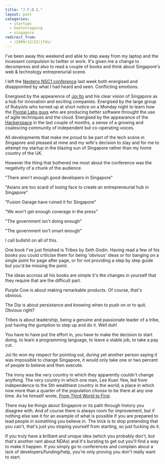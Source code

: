 ```yaml
---
title: "J.F.D.I."
layout: post
categories:
  - startups
  - bootstrapping
  - singapore
redirect_from:
  - /2009/12/22/jfdi/
---
```


I've been away this weekend and able to step away from my laptop and the incessent compulsion to twitter or work. It's given me a change to decompress and also to read a couple of books and think about Singapore's web & technology entreprenurial scene.

I left the [Neoteny NSC1 conference](http://nsc1.neotenylabs.com/) last week both energised and disappointed by what I had heard and seen. Conflicting emotions.

Energised by the appearence of [Joi Ito](http://joi.ito.com) and his clear vision of Singapore as a hub for innovation and exciting companies. Energised by the large group of Rubyists who turned up at short notice on a Monday night to learn how the [Pivotal Labs guys](http://pivotallabs.com/) who are producing better software throught the use of agile techniques and the cloud. Energised by the appearance of the [Hackerspace](http://hackerspace.sg/) in the last couple of months, a sense of a growing and coalescing community of independent but co-operating voices.

All developments that make me proud to be part of the tech scene in Singapore and pleased at mine and my wife's decision to stay and for me to attempt my startup in the blazing sun of Singapore rather than my home country of the UK.

However the thing that bothered me most about the conference was the negativity of a chunk of the audience.

"There aren't enough good developers in Singapore"

"Asians are too scard of losing face to create an entrepreneurial hub in Singapore"

"Fusion Garage have ruined it for Singapore"

"We won't get enough coverage in the press"

"The government isn't doing enough"

"The government isn't smart enough"

I call bullshit on all of this.

One book I've just finished is Tribes by Seth Godin. Having read a few of his books you could criticise them for being 'obvious' ideas or for banging on a single point for page after page, or for not providing a step by step guide but you'd be missing the point.

The ideas accross all his books are simple it's the changes in yourself that they require that are the difficult part.

Purple Cow is about making remarkable products. Of course, that's obvious.

The Dip is about persistance and knowing when to push on or to quit. Obvious right?

Tribes is about leadership, being a genuine and passionate leader of a tribe, just having the gumption to step up and do it. Well duh!

You have to have put the effort in, you have to make the decision to start doing, to learn a programming language, to leave a stable job, to take a pay cut.

Joi Ito won my respect for pointing out, during yet another person saying it was impossible to change Singapore, it would only take one or two percent of people to believe and then execute.

The irony was the very country in which they apparently couldn't change anything. The very country in which one man, Lee Kuan Yew, led from independence to the 5th wealthiest country in the world; a place in which now more than a quarter of the population _choose_ to be there at any one time. As he himself wrote, [From Third World to First](http://en.wikipedia.org/wiki/LKY#Memoirs).

There may be things about Singapore or its path through history you disagree with. And of course there is always room for improvement, but if nothing else see it for an example of what is possible if you are prepared to lead people in something you believe in. The trick is to stop pretending that you can't, that's just you stoping yourself from starting, so just fucking do it.

If you truly have a brilliant and unique idea (which you probably don't, but that's another rant about NDAs) and it's bursting to get out you'll find a way to make it happen. If you simply go to conferences and complain about a lack of developers/funding/help, you're only proving you don't really want to start.
